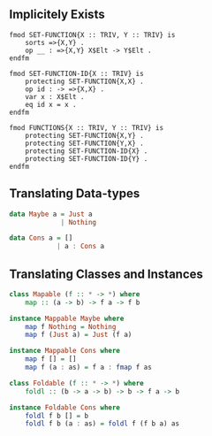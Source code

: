 

Implicitely Exists
------------------

```maude
fmod SET-FUNCTION{X :: TRIV, Y :: TRIV} is
    sorts =>{X,Y} .
    op __ : =>{X,Y} X$Elt -> Y$Elt .
endfm

fmod SET-FUNCTION-ID{X :: TRIV} is
    protecting SET-FUNCTION{X,X} .
    op id : -> =>{X,X} .
    var x : X$Elt .
    eq id x = x .
endfm

fmod FUNCTIONS{X :: TRIV, Y :: TRIV} is
    protecting SET-FUNCTION{X,Y} .
    protecting SET-FUNCTION{Y,X} .
    protecting SET-FUNCTION-ID{X} .
    protecting SET-FUNCTION-ID{Y} .
endfm
```

Translating Data-types
----------------------

```haskell
data Maybe a = Just a
             | Nothing

data Cons a = []
            | a : Cons a
```

Translating Classes and Instances
-------------------

```haskell
class Mapable (f :: * -> *) where
    map :: (a -> b) -> f a -> f b

instance Mappable Maybe where
    map f Nothing = Nothing
    map f (Just a) = Just (f a)

instance Mappable Cons where
    map f [] = []
    map f (a : as) = f a : fmap f as

class Foldable (f :: * -> *) where
    foldl :: (b -> a -> b) -> b -> f a -> b

instance Foldable Cons where
    foldl f b [] = b
    foldl f b (a : as) = foldl f (f b a) as
```











